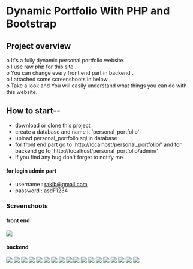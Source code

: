 # Dynamic Portfolio With PHP and Bootstrap
## Project overview
o It's a fully dynamic personal portfolio website.  
o I use raw php for this site .   
o You can change every front end part in backend .   
o I attached some screenshoots in below .   
o Take a look and You will easily understand what things you can do with this website.  

## How to start--
* download or clone this project
* create a database and name it 'personal_portfolio'
* upload personal_portfolio.sql in database
* for front end part go to 'http://localhost/personal_portfolio/' and for backend go to 'http://localhost/personal_portfolio/admin/'
* if you find any bug,don't forget to notify me .
#### for login admin part
* username : rakib@gmail.com
* password : asdF1234





### Screenshoots
#### front end
![](https://raw.githubusercontent.com/crrakib5/Dynamic-Portfolio-With-Php-and-Bootstrap/master/screenshots/localhost_personal_portfolio_%20(1).png)
#### backend
![](https://raw.githubusercontent.com/crrakib5/Dynamic-Portfolio-With-Php-and-Bootstrap/master/screenshots/localhost_personal_portfolio_login.php.png)
![](https://raw.githubusercontent.com/crrakib5/Dynamic-Portfolio-With-Php-and-Bootstrap/master/screenshots/localhost_personal_portfolio_admin_index.php.png)
![](https://raw.githubusercontent.com/crrakib5/Dynamic-Portfolio-With-Php-and-Bootstrap/master/screenshots/localhost_personal_portfolio_admin_users.php.png)
![](https://raw.githubusercontent.com/crrakib5/Dynamic-Portfolio-With-Php-and-Bootstrap/master/screenshots/localhost_personal_portfolio_admin_education.php.png)
![](https://raw.githubusercontent.com/crrakib5/Dynamic-Portfolio-With-Php-and-Bootstrap/master/screenshots/localhost_personal_portfolio_admin_education_edit.php.png)
![](https://raw.githubusercontent.com/crrakib5/Dynamic-Portfolio-With-Php-and-Bootstrap/master/screenshots/localhost_personal_portfolio_admin_services.php.png)
![](https://raw.githubusercontent.com/crrakib5/Dynamic-Portfolio-With-Php-and-Bootstrap/master/screenshots/localhost_personal_portfolio_admin_service_add.php.png)
![](https://raw.githubusercontent.com/crrakib5/Dynamic-Portfolio-With-Php-and-Bootstrap/master/screenshots/localhost_personal_portfolio_admin_best_works.php.png)
![](https://raw.githubusercontent.com/crrakib5/Dynamic-Portfolio-With-Php-and-Bootstrap/master/screenshots/localhost_personal_portfolio_admin_my_best_works.php.png)
![](https://raw.githubusercontent.com/crrakib5/Dynamic-Portfolio-With-Php-and-Bootstrap/master/screenshots/localhost_personal_portfolio_admin_statistics.php.png)
![](https://raw.githubusercontent.com/crrakib5/Dynamic-Portfolio-With-Php-and-Bootstrap/master/screenshots/localhost_personal_portfolio_admin_statistics_edit.php.png)
![](https://raw.githubusercontent.com/crrakib5/Dynamic-Portfolio-With-Php-and-Bootstrap/master/screenshots/localhost_personal_portfolio_admin_all_testimonials.php.png)
![](https://raw.githubusercontent.com/crrakib5/Dynamic-Portfolio-With-Php-and-Bootstrap/master/screenshots/localhost_personal_portfolio_admin_testimonials.php.png)
![](https://raw.githubusercontent.com/crrakib5/Dynamic-Portfolio-With-Php-and-Bootstrap/master/screenshots/localhost_personal_portfolio_admin_logo.php.png)
![](https://raw.githubusercontent.com/crrakib5/Dynamic-Portfolio-With-Php-and-Bootstrap/master/screenshots/localhost_personal_portfolio_admin_all_guest_message.php.png)
![](https://raw.githubusercontent.com/crrakib5/Dynamic-Portfolio-With-Php-and-Bootstrap/master/screenshots/localhost_personal_portfolio_admin_contact_information.php.png)
![](https://raw.githubusercontent.com/crrakib5/Dynamic-Portfolio-With-Php-and-Bootstrap/master/screenshots/localhost_personal_portfolio_admin_contact_information_change.php.png)
![](https://raw.githubusercontent.com/crrakib5/Dynamic-Portfolio-With-Php-and-Bootstrap/master/screenshots/localhost_personal_portfolio_admin_profile.php.png)
